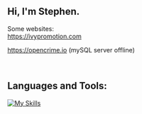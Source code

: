 ## Hi, I'm Stephen.

Some websites:
<br />
https://ivypromotion.com

https://opencrime.io (mySQL server offline)

<br />

##  Languages and Tools:
[![My Skills](https://skillicons.dev/icons?i=cpp,js,python,react,express,mysql,azure,html,css)](https://skillicons.dev)


<!--
**winnmurray/winnmurray** is a ✨ _special_ ✨ repository because its `README.md` (this file) appears on your GitHub profile.

Here are some ideas to get you started:

- 🔭 I’m currently working on ...
- 🌱 I’m currently learning ...
- 👯 I’m looking to collaborate on ...
- 🤔 I’m looking for help with ...
- 💬 Ask me about ...
- 📫 How to reach me: ...
- 😄 Pronouns: ...
- ⚡ Fun fact: ...
-->
